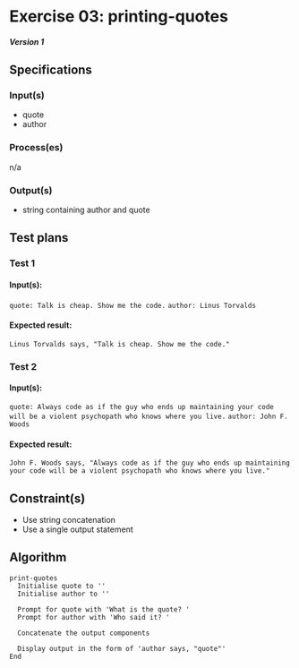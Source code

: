 # Exercise 03: printing-quotes
##### Version 1

## Specifications

### Input(s)
+ quote
+ author

### Process(es)
n/a

### Output(s)
+ string containing author and quote

## Test plans

### Test 1
#### Input(s):
`quote: Talk is cheap. Show me the code.`
`author: Linus Torvalds`

#### Expected result:
`Linus Torvalds says, "Talk is cheap. Show me the code."`

### Test 2
#### Input(s):
`quote: Always code as if the guy who ends up maintaining your code will be a violent psychopath who knows where you live.`
`author: John F. Woods`

#### Expected result:
`John F. Woods says, "Always code as if the guy who ends up maintaining your code will be a violent psychopath who knows where you live."`

## Constraint(s)
+ Use string concatenation
+ Use a single output statement

## Algorithm
```
print-quotes
  Initialise quote to ''
  Initialise author to ''

  Prompt for quote with 'What is the quote? '
  Prompt for author with 'Who said it? '

  Concatenate the output components

  Display output in the form of 'author says, "quote"'
End
```